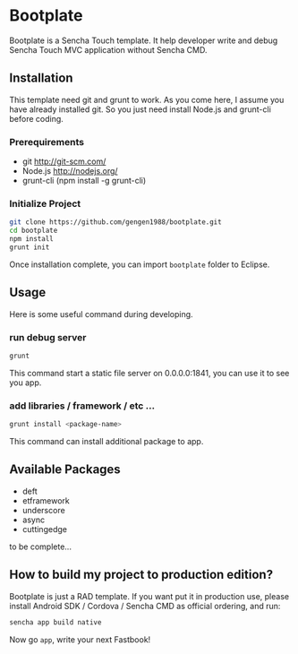 Bootplate
=========
Bootplate is a Sencha Touch template. It help developer write and debug Sencha Touch MVC application without Sencha CMD.

Installation
---------
This template need git and grunt to work. As you come here, I assume you have already installed git. So you just need install Node.js and grunt-cli before coding.

### Prerequirements ###
 - git http://git-scm.com/
 - Node.js http://nodejs.org/
 - grunt-cli (npm install -g grunt-cli)

### Initialize Project ###
```bash
git clone https://github.com/gengen1988/bootplate.git
cd bootplate
npm install
grunt init
```
Once installation complete, you can import ```bootplate``` folder to Eclipse.

Usage
---------
Here is some useful command during developing.

### run debug server ###
```bash
grunt
```
This command start a static file server on 0.0.0.0:1841, you can use it to see you app.

### add libraries / framework / etc ... ###
```bash
grunt install <package-name>
```
This command can install additional package to app.

Available Packages
---------
 - deft
 - etframework
 - underscore
 - async
 - cuttingedge

to be complete...

How to build my project to production edition?
---------
Bootplate is just a RAD template. If you want put it in production use, please install Android SDK / Cordova / Sencha CMD as official ordering, and run:
```bash
sencha app build native
```

Now go ```app```, write your next Fastbook!
